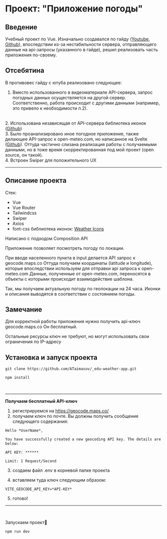 # Проект: "Приложение погоды"

## Введение

Учебный проект по Vue. 
Изначально создавался по гайду (<a href="https://www.youtube.com/watch?v=NilffTjcDVA&list=PL4cUxeGkcC9hfoy8vFQ5tbXO3vY0xhhUZ&index=6">Youtube</a>, <a href="https://github.com/johnkomarnicki/net_ninja_vue_3_weather_app">Github</a>), впоследствии из-за нестабильности сервера, отправляющего данные на api-запросы (указанного в гайде), решил реализовать часть приложения по-своему.

## Отсебятина

В противовес гайду с ютуба реализовано следующее:
<br> 
1. Вместо использованного в видеоматериале API-сервера, запрос погодных данных осуществляется на другой сервер. 
Соответственно, работа происходит с другими данными (например, это привело к необходимости п.2).
<br>
2. Использована независящая от API-сервера библиотека иконок (<a href="https://github.com/erikflowers/weather-icons">Github</a>)
<br>
3. Было проанализировано иное погодное приложение, также делающее API-запрос к open-meteo.com, но написанное на Svelte (<a href="https://github.com/cakePhone/SkyMuse">Github</a>).
Оттуда частично слизана реализация работы с получаемыми данными, но в тоже время скорректированная под мой проект (open source, он такой).
<br> 
4. Встроен Swiper для положительного UX
<br>

---

## Описание проекта 

Стек: 
- Vue
- Vue Router 
- Tailwindcss 
- Swiper 
- Axios 
- font-css библиотека иконок: <a href="https://github.com/erikflowers/weather-icons">Weather Icons</a> 

Написано с подходом Composition API

Приложение позволяет посмотреть погоду по локации. 

При вводе населенного пункта в input делается API запрос к geocode.maps.co 
Оттуда получаем координаты (latitude и longitude), которые впоследствии используем для отправки api запроса к open-meteo.com
Данные, полученные от open-meteo.com, переносятся в объекты с которыми происходит взаимодействие шаблона. 

Так, мы получаем актуальную погоду по геолокации на 24 часа. Иконки и описания выводятся в соответствии с состоянием погоды.

## Замечание

Для корректной работы приложения нужно получить api-ключ geocode.maps.co
Он бесплатный.

Остальные ресурсы ключ не требуют, но могут использовать свои ограничения по IP-адресу


## Установка и запуск проекта

```
git clone https://github.com/ATaimasov/_edu-weather-app.git
```

```
npm install
```

<br>

---

**Получаем бесплатный API-ключ**
1.  регистрируемся на https://geocode.maps.co/
2.  получаем ключ по почте. Вы должны получить сообщение следующего содержания:

```
Hello *UserName*,

You have successfully created a new geocoding API key. The details are below:

API KEY: ******

Limit: 1 Request/Second
```


3. создаем файл .env в корневой папке проекта

4. вставляем туда ключ следующим образом: 

```
VITE_GEOCODE_API_KEY=*API-KEY*
```

5. готово!

---

<br>

Запускаем проект🚀

```
npm run dev
```




